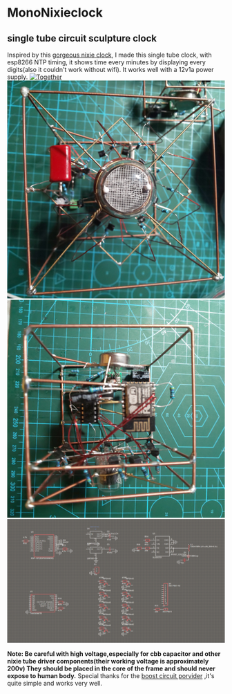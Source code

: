 # MonoNixieclock
## single tube circuit sculpture clock
Inspired by this [ gorgeous nixie clock](https://www.youtube.com/watch?v=_R_9Ytw-5eY " gorgeous nixie clock"), I made this single tube clock, with esp8266 NTP timing, it  shows time every minutes by displaying every digits(also it couldn't work without wifi). It works well with a 12v1a power supply.
[![Together](https://github.com/Gaoyv/MonoNixieclock/blob/main/pics/Together!.JPG "Together")](https://github.com/Gaoyv/MonoNixieclock/blob/main/pics/Together!.JPG "Together")
[![IN1 version](https://github.com/Gaoyv/MonoNixieclock/blob/main/pics/IN1_FR.JPG "IN1 version")](https://github.com/Gaoyv/MonoNixieclock/blob/main/pics/IN1_FR.JPG "IN1 version")
[![QS16 version](https://github.com/Gaoyv/MonoNixieclock/blob/main/pics/QS16.JPG "QS16 version")](https://github.com/Gaoyv/MonoNixieclock/blob/main/pics/QS16.JPG "QS16 version")
[![Schema](https://github.com/Gaoyv/MonoNixieclock/blob/main/pics/schematic.PNG "Schema")](https://github.com/Gaoyv/MonoNixieclock/blob/main/pics/schematic.PNG "Schema")

**Note: Be careful with high voltage,especially for cbb capacitor and other nixie tube driver components(their working voltage is approximately 200v) They should be placed in the core of the frame and should never expose to human body.**
Special thanks for the [boost circuit porvider](https://oshwhub.com/ml_m/xl6007-hui-guang-guan-sheng-ya-mu-kuai "boost circuit porvider") ,it's quite simple and works very well.

